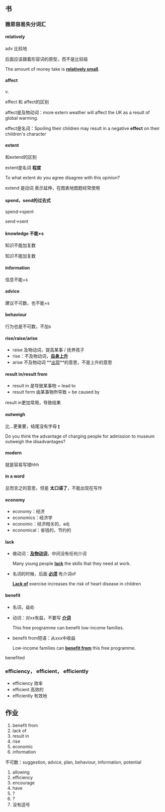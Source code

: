## 书



### 雅思容易失分词汇

#### relatively

adv 比较地

后面应该跟着形容词的原型，而不是比较级

The amount of money take is **<u>relatively small</u>**.

#### affect

v. 

effect 和 affect的区别

affect是及物动词：more extern weather will affect the UK as a result of global warming.

effect是名词：Spoiling their children may result in a negative **effect** on their children's character  

#### extent

和extend的区别

extent是名词 **程度**

To what extent do you agree disagree with this opinion?

extend 是动词 表示延伸，在图表地图题经常使用

#### spend，send的过去式

spend->spent

send->sent

#### knowledge 不能+s

知识不能加复数

知识不能加复数

#### information

信息不能+s

#### advice

建议不可数，也不能+s

#### behaviour

行为也是不可数，不加s

#### rise/raise/arise

- raise 及物动词，提高某事 / 抚养孩子
- rise：不及物动词，**<u>自身上升</u>**
- arise 不及物动词 **<u>出现</u>**的意思，不是上升的意思

#### result in/result from

- result in 是导致某事物 = lead to
- result form 由某事物所导致 = be caused by

result in更加常用，导致结果

#### outweigh

比...更重要，结尾没有字母 **<u>t</u>**

Do you think the advantage of charging people for admission to museum outweigh the disadvantages?

#### modern

就是容易写错hhh

#### in a word 

总而言之的意思，但是 **太口语了**，不能出现在写作

#### economy

- economy：经济
- economics：经济学
- economic：经济相关的，adj
- economical：省钱的，节约的

#### lack

- 做动词：**<u>及物动词</u>**，中间没有任何介词

  Many young people <u>**lack**</u> the skills that they need at work.

- 名词的时候，后面 **<u>必须</u>** 有介词of

  **<u>Lack of</u>** exercise increases the risk of heart disease in children

#### benefit

- 名词，益处

- 动词：对xx有益，不要写 **<u>介词</u>**

  This free programme can benefit low-income families.

- benefit from短语：从xxx中收益

  Low-income families can **<u>benefit from</u>** this free programme.

benefited

### efficiency， efficient， efficiently

- efficiency 效率
- efficient 高效的
- efficiently 有效地

## 作业

1. benefit from
2. lack of
3. result in
4. rise
5. economic
6. information

不可数：suggestion, advice, plan, behaviour, information, potential

1. allowing
2. efficiency
3. encourage
4. have
5. ?
6. ?
7. 没有逗号

